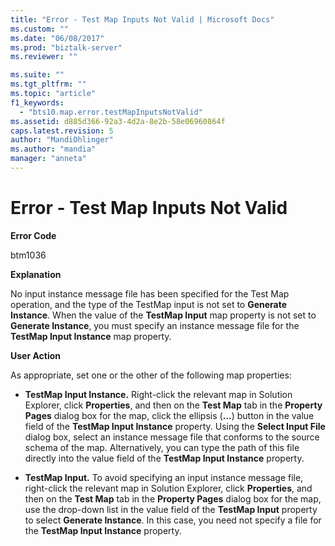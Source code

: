 ```yaml
---
title: "Error - Test Map Inputs Not Valid | Microsoft Docs"
ms.custom: ""
ms.date: "06/08/2017"
ms.prod: "biztalk-server"
ms.reviewer: ""

ms.suite: ""
ms.tgt_pltfrm: ""
ms.topic: "article"
f1_keywords: 
  - "bts10.map.error.testMapInputsNotValid"
ms.assetid: d885d366-92a3-4d2a-8e2b-58e06960864f
caps.latest.revision: 5
author: "MandiOhlinger"
ms.author: "mandia"
manager: "anneta"
---
```

# Error - Test Map Inputs Not Valid
**Error Code**  
  
 btm1036  
  
 **Explanation**  
  
 No input instance message file has been specified for the Test Map operation, and the type of the TestMap input is not set to **Generate Instance**. When the value of the **TestMap Input** map property is not set to **Generate Instance**, you must specify an instance message file for the **TestMap Input Instance** map property.  
  
 **User Action**  
  
 As appropriate, set one or the other of the following map properties:  
  
-   **TestMap Input Instance.** Right-click the relevant map in Solution Explorer, click **Properties**, and then on the **Test Map** tab in the **Property Pages** dialog box for the map, click the ellipsis (**...**) button in the value field of the **TestMap Input Instance** property. Using the **Select Input File** dialog box, select an instance message file that conforms to the source schema of the map. Alternatively, you can type the path of this file directly into the value field of the **TestMap Input Instance** property.  
  
-   **TestMap Input.** To avoid specifying an input instance message file, right-click the relevant map in Solution Explorer, click **Properties**, and then on the **Test Map** tab in the **Property Pages** dialog box for the map, use the drop-down list in the value field of the **TestMap Input** property to select **Generate Instance**. In this case, you need not specify a file for the **TestMap Input Instance** property.